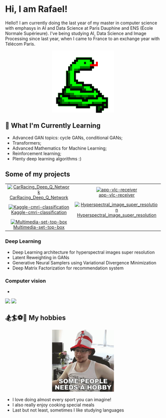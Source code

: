 # Hi, I am Rafael!

Hello!! I am currently doing the last year of my master in computer science with emphasys in AI and Data Science at Paris Dauphine and ENS (École Normale Supérieure). I've being studying AI, Data Science and Image Processing since last year, when I came to France to an exchange year with Télécom Paris. 
<div align="center">  
  <img align="center" alt="GIF" src="https://github.com/rs-benatti/rs-benatti/blob/main/python.gif" width="200" height="200" />
</div>

## 🌱 What I'm Currently Learning
- Advanced GAN topics: cycle GANs, conditional GANs;
- Transformers;
- Advanced Mathematics for Machine Learning;
- Reinforcement learning;
- Plenty deep learning algorithms :)

## Some of my projects

<table>
  <tbody>
    <tr>
      <td align="center">
        <a href="https://github.com/rs-benatti/CarRacing_Deep_Q_Network">
          <img src="https://github-readme-stats.vercel.app/api/pin/?username=rs-benatti&repo=CarRacing_Deep_Q_Network " alt="CarRacing_Deep_Q_Network " />
          <br />
          CarRacing_Deep_Q_Network
        </a>
      </td>
      <td align="center">
        <a href="https://github.com/thalisrocha/app-vlc-receiver">
          <img src="https://github-readme-stats.vercel.app/api/pin/?username=thalisrocha&repo=app-vlc-receiver" alt="app-vlc-receiver" />
          <br />
          app-vlc-receiver
        </a>
      </td>
    </tr>
    <tr>
      <td align="center">
        <a href="https://github.com/thalisrocha/Kaggle-cmri-classification">
          <img src="https://github-readme-stats.vercel.app/api/pin/?username=thalisrocha&repo=Kaggle-cmri-classification" alt="Kaggle-cmri-classification" />
          <br />
          Kaggle-cmri-classification
        </a>
      </td>
      <td align="center">
        <a href="https://github.com/V-kr0pt/Hyperspectral_image_super_resolution">
          <img src="https://github-readme-stats.vercel.app/api/pin/?username=V-kr0pt&repo=Hyperspectral_image_super_resolution" alt="Hyperspectral_image_super_resolution" />
          <br />
          Hyperspectral_image_super_resolution
        </a>
      </td>
    </tr>
    <tr>
      <td align="center">
        <a href="https://github.com/thalisrocha/Multimedia-set-top-box">
          <img src="https://github-readme-stats.vercel.app/api/pin/?username=thalisrocha&repo=Multimedia-set-top-box" alt="Multimedia-set-top-box" />
          <br />
          Multimedia-set-top-box
        </a>
      </td>
      <td></td> <!-- Empty cell to maintain the layout -->
    </tr>
  </tbody>
</table>

### Deep Learning
- Deep Learning architecture for hyperspectral images super resolution
- Latent Reweighting in GANs
- Generative Neural Samplers using Variational Divergence Minimization
- Deep Matrix Factorization for recommendation system

### Computer vision
- 

<div> 
  <a href = "mailto:rafael.benatti@estudante.cear.br"><img src="https://img.shields.io/badge/-Gmail-%23333?style=for-the-badge&logo=gmail&logoColor=white" target="_blank"></a>  
  <a href="https://www.linkedin.com/in/rafaelsbenatti/" target="_blank"><img src="https://img.shields.io/badge/-LinkedIn-%230077B5?style=for-the-badge&logo=linkedin&logoColor=white" target="_blank"></a> 
</div>



## 🏂🏄⚽🏐 My hobbies
<div align="center">  
  <img src="image.png" alt="hobbies" width="200"/>
</div>

- I love doing almost every sport you can imagine!
- I also really enjoy cooking special meals
- Last but not least, sometimes I like studying languages
